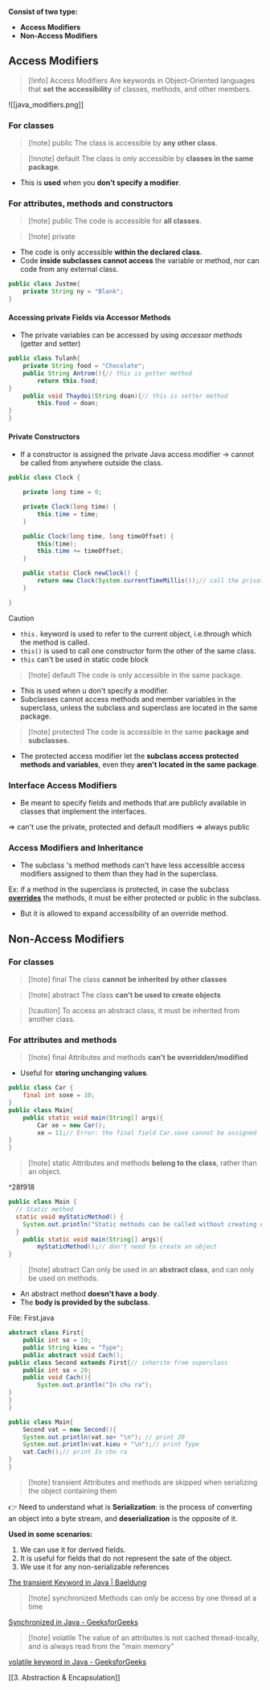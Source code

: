 **Consist of two type:**
- **Access Modifiers**
- **Non-Access Modifiers**

## Access Modifiers

>[!info] Access Modifiers
>Are keywords in Object-Oriented languages that **set the accessibility** of classes, methods, and other members.

![[java_modifiers.png]]

### For classes

> [!note] public
>  The class is accessible by **any other class**.

> [!nnote] default
> The class is only accessible by **classes in the same package**.

* This is **used** when you **don't specify a modifier**.

### For attributes, methods and constructors

> [!note] public
> The code is accessible for **all classes**.

> [!note] private

- The code is only accessible **within the declared class**.
- Code **inside subclasses cannot access** the variable or method, nor can code from any external class.

```java
public class Justme{
	private String ny = "Blank";
}
```

#### Accessing private Fields via Accessor Methods

- The private variables can be accessed by using *accessor methods* (getter and setter)

```java
public class Tulanh{
	private String food = "Chocolate";
	public String Antrom(){// this is getter method
		return this.food;
}
	public void Thaydoi(String doan){// this is setter method
		this.food = doan;
}
}
```

#### Private Constructors

- If a constructor is assigned the private Java access modifier → cannot be called from anywhere outside the class.

```java
public class Clock {

    private long time = 0;

    private Clock(long time) {
        this.time = time;
    }

    public Clock(long time, long timeOffset) {
        this(time);
        this.time += timeOffset;
    }

    public static Clock newClock() {
        return new Clock(System.currentTimeMillis());// call the private constructor
    }

}
```

> [!caution]
> - `this.` keyword is used to refer to the current object, i.e.through which the method is called.
> - `this()` is used to call one constructor form the other of the same class.
> - `this` can't be used in static code block

> [!note] default
> The code is only accessible in the same package.

- This is used when u don't specify a modifier.
- Subclasses cannot access methods and member variables in the superclass, unless the subclass and superclass are located in the same package.

> [!note] protected
 The code is accessible in the same **package and subclasses**.

* The protected access modifier let the **subclass access protected methods and variables**, even they **aren't located in the same package**.

### Interface Access Modifiers

- Be meant to specify fields and methods that are publicly available in classes that implement the  interfaces.

⇒ can't use the private, protected and default modifiers  ⇒ always public 

### Access Modifiers and Inheritance

- The subclass 's method methods can't have less accessible access modifiers assigned to them than they had in the superclass.

Ex: if a method in the superclass is protected, in case the subclass **[overrides](https://docs.oracle.com/javase/tutorial/java/IandI/override.html)** the methods, it must be either protected or public in the subclass.

- But it is allowed to expand accessibility of an override method.

## Non-Access Modifiers

### For classes

> [!note] final
> The class **cannot be inherited by other classes**

> [!note] abstract
> The class **can't be used to create objects**

> [!caution] To access an abstract class, it must be inherited from another class.

### For attributes and methods

 > [!note] final
> Attributes and methods **can't be overridden/modified**

- Useful for **storing unchanging values**.

```java
public class Car {
	final int soxe = 10; 
}
public class Main{
	public static void main(String[] args){
		Car xe = new Car();
		xe = 11;// Error: the final field Car.soxe cannot be assigned 
}
}
```

> [!note] static
> Attributes and methods **belong to the class**, rather than an object.

^28f918

```java
public class Main {
  // Static method
  static void myStaticMethod() {
    System.out.println("Static methods can be called without creating objects");
  }
	public static void main(String[] args){
		myStaticMethod();// don't need to create an object
}
```

> [!note] abstract
> Can only be used in an **abstract class**, and can only be used on methods.

- An abstract method **doesn't have a body**.
- The **body is provided by the subclass**.

File: First.java

```java
abstract class First{
	public int so = 10;
	public String kieu = "Type";
	public abstract void Cach();
public class Second extends First{// inherite from superclass
	public int so = 20;
	public void Cach(){
		System.out.println("In chu ra");
}
}
}
```

```java
public class Main{
	Second vat = new Second(){
	System.out.println(vat.so+ "\n"); // print 20
	System.out.println(vat.kieu + "\n");// print Type
	vat.Cach();// print In chu ra
}
}
```

> [!note] transient
> Attributes and methods are skipped when serializing the object containing them

👉 Need to understand what is **Serialization**: is the process of converting an object into a byte stream, and **deserialization** is the opposite of it. 

**Used in some scenarios:**

1. We can use it for derived fields.
2. It is useful for fields that do not represent the sate of the object.
3. We use it for any non-serializable references

[The transient Keyword in Java | Baeldung](https://www.baeldung.com/java-transient-keyword)

> [!note] synchronized
> Methods can only be access by one thread at a time

[Synchronized in Java - GeeksforGeeks](https://www.geeksforgeeks.org/synchronized-in-java/)

> [!note] volatile
> The value of an attributes is not cached thread-locally, and is always read from the "main memory"

[volatile keyword in Java - GeeksforGeeks](https://www.geeksforgeeks.org/volatile-keyword-in-java/)

[[3. Abstraction & Encapsulation]]